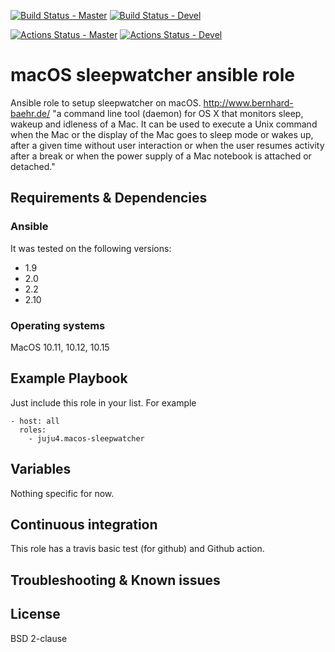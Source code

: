 [![Build Status - Master](https://travis-ci.org/juju4/ansible-macos-sleepwatcher.svg?branch=master)](https://travis-ci.org/juju4/ansible-macos-sleepwatcher)
[![Build Status - Devel](https://travis-ci.org/juju4/ansible-macos-sleepwatcher.svg?branch=devel)](https://travis-ci.org/juju4/ansible-macos-sleepwatcher/branches)

[![Actions Status - Master](https://github.com/juju4/ansible-macos-sleepwatcher/workflows/AnsibleCI/badge.svg)](https://github.com/juju4/ansible-macos-sleepwatcher/actions?query=branch%3Amaster)
[![Actions Status - Devel](https://github.com/juju4/ansible-macos-sleepwatcher/workflows/AnsibleCI/badge.svg?branch=devel)](https://github.com/juju4/ansible-macos-sleepwatcher/actions?query=branch%3Adevel)

# macOS sleepwatcher ansible role

Ansible role to setup sleepwatcher on macOS.
http://www.bernhard-baehr.de/
"a command line tool (daemon) for OS X that monitors sleep, wakeup and idleness of a Mac. It can be used to execute a Unix command when the Mac or the display of the Mac goes to sleep mode or wakes up, after a given time without user interaction or when the user resumes activity after a break or when the power supply of a Mac notebook is attached or detached."

## Requirements & Dependencies

### Ansible
It was tested on the following versions:
 * 1.9
 * 2.0
 * 2.2
 * 2.10

### Operating systems

MacOS 10.11, 10.12, 10.15

## Example Playbook

Just include this role in your list.
For example

```
- host: all
  roles:
    - juju4.macos-sleepwatcher
```

## Variables

Nothing specific for now.

## Continuous integration

This role has a travis basic test (for github) and Github action.

## Troubleshooting & Known issues


## License

BSD 2-clause
